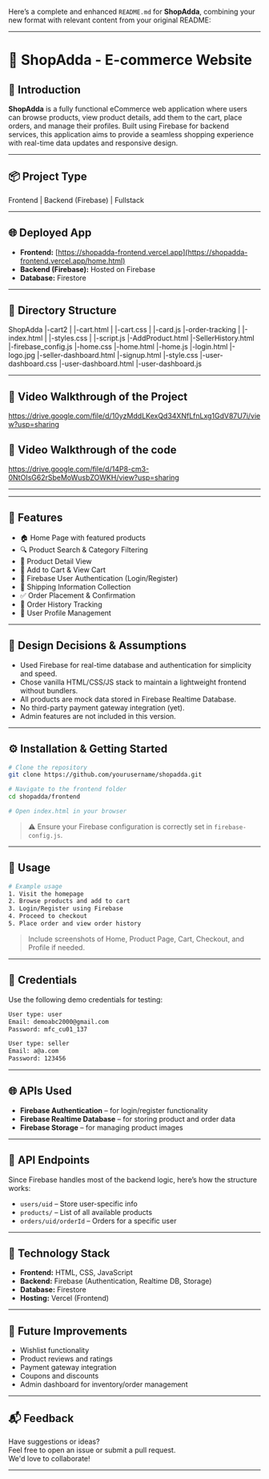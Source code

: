 Here’s a complete and enhanced `README.md` for **ShopAdda**, combining your new format with relevant content from your original README:

---
# 🛒 ShopAdda - E-commerce Website

## 🧾 Introduction
**ShopAdda** is a fully functional eCommerce web application where users can browse products, view product details, add them to the cart, place orders, and manage their profiles. Built using Firebase for backend services, this application aims to provide a seamless shopping experience with real-time data updates and responsive design.

---

## 📦 Project Type
Frontend | Backend (Firebase) | Fullstack

---

## 🌐 Deployed App
- **Frontend:** [https://shopadda-frontend.vercel.app](https://shopadda-frontend.vercel.app/home.html)  
- **Backend (Firebase):** Hosted on Firebase  
- **Database:** Firestore

---

## 📁 Directory Structure


ShopAdda
  |-cart2
  |   |-cart.html
  |   |-cart.css
  |   |-card.js
  |-order-tracking
  |   |-index.html
  |   |-styles.css
  |   |-script.js
  |-AddProduct.html
  |-SellerHistory.html
  |-firebase_config.js
  |-home.css
  |-home.html
  |-home.js
  |-login.html
  |-logo.jpg
  |-seller-dashboard.html
  |-signup.html
  |-style.css
  |-user-dashboard.css
  |-user-dashboard.html
  |-user-dashboard.js

---

## 🎥 Video Walkthrough of the Project
https://drive.google.com/file/d/10yzMddLKexQd34XNfLfnLxg1GdV87U7i/view?usp=sharing

## 🎥 Video Walkthrough of the code
https://drive.google.com/file/d/14P8-cm3-0NtOIsG62rSbeMoWusbZOWKH/view?usp=sharing

---

---

## 🚀 Features

- 🏠 Home Page with featured products
- 🔍 Product Search & Category Filtering
- 📄 Product Detail View
- 🛒 Add to Cart & View Cart
- 🔐 Firebase User Authentication (Login/Register)
- 🚚 Shipping Information Collection
- ✅ Order Placement & Confirmation
- 🧾 Order History Tracking
- 👤 User Profile Management

---

## 📐 Design Decisions & Assumptions

- Used Firebase for real-time database and authentication for simplicity and speed.
- Chose vanilla HTML/CSS/JS stack to maintain a lightweight frontend without bundlers.
- All products are mock data stored in Firebase Realtime Database.
- No third-party payment gateway integration (yet).
- Admin features are not included in this version.

---

## ⚙️ Installation & Getting Started

```bash
# Clone the repository
git clone https://github.com/yourusername/shopadda.git

# Navigate to the frontend folder
cd shopadda/frontend

# Open index.html in your browser
```

> ⚠️ Ensure your Firebase configuration is correctly set in `firebase-config.js`.

---

## 📘 Usage

```bash
# Example usage
1. Visit the homepage
2. Browse products and add to cart
3. Login/Register using Firebase
4. Proceed to checkout
5. Place order and view order history
```

> Include screenshots of Home, Product Page, Cart, Checkout, and Profile if needed.

---

## 🔑 Credentials

Use the following demo credentials for testing:

```txt
User type: user
Email: demoabc2000@gmail.com
Password: mfc_cu01_137

User type: seller
Email: a@a.com
Password: 123456
```

---

## 🌐 APIs Used

- **Firebase Authentication** – for login/register functionality  
- **Firebase Realtime Database** – for storing product and order data  
- **Firebase Storage** – for managing product images  

---

## 📡 API Endpoints

Since Firebase handles most of the backend logic, here’s how the structure works:

- `users/uid` – Store user-specific info
- `products/` – List of all available products
- `orders/uid/orderId` – Orders for a specific user

---

## 🧰 Technology Stack

- **Frontend:** HTML, CSS, JavaScript
- **Backend:** Firebase (Authentication, Realtime DB, Storage)
- **Database:** Firestore
- **Hosting:** Vercel (Frontend)

---

## 🌱 Future Improvements

- Wishlist functionality
- Product reviews and ratings
- Payment gateway integration
- Coupons and discounts
- Admin dashboard for inventory/order management

---

## 📬 Feedback

Have suggestions or ideas?  
Feel free to open an issue or submit a pull request.  
We'd love to collaborate!

---
